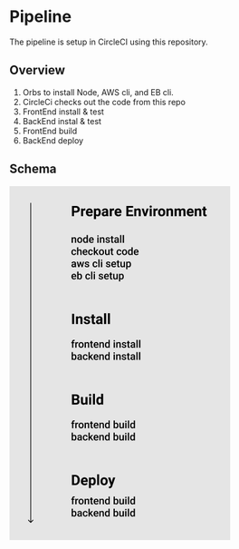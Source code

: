 # Pipeline

The pipeline is setup in CircleCI using this repository.

## Overview

1. Orbs to install Node, AWS cli, and EB cli.
2. CircleCi checks out the code from this repo
3. FrontEnd install & test
4. BackEnd instal & test
5. FrontEnd build
6. BackEnd deploy

## Schema

![Pipeline Schema](pipeline-schema.png)